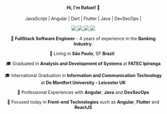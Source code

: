 <h4 align="center">
  Hi, I'm Rafael! 👋 
</h4>

<p align="center">
  JavaScript | Angular | Dart | Flutter | Java | DevSecOps | 
</p>

<p align="center">
  <a
    href="https://web.whatsapp.com/send?phone=+5511949689707" 
    alt="WhatsApp"
    target="blank"
  >
    <img src="https://img.shields.io/badge/-WhatsApp-28A745?style=flat-square&logo=WhatsApp&logoColor=white" />
  </a>
  <a
    href="mailto:rberga95@gmail.com" 
    alt="Email"
    target="blank"
  >
    <img src="https://img.shields.io/badge/-Mail-28A745?style=flat-square&logo=gmail&logoColor=white&color=red" />
  </a>
  <a
    href="https://www.linkedin.com/in/rafael-d-angelo-bergamini-221900115/" 
    alt="LinkedIn"
    target="blank"
  >
    <img src="https://img.shields.io/badge/-LinkedIn-28A745?style=flat-square&logo=Linkedin&logoColor=white&color=blue" />
  </a>
  <a
    href="https://github.com/radangelo"
    alt="GitHub"
    target="blank"
  >
    <img src="https://img.shields.io/badge/-GitHub-28A745?style=flat-square&logo=Github&logoColor=white&color=lightgrey" />
  </a>
 
</p>

<p align="center">
  💼 <b>FullStack Software Engineer</b> - 4 years of experience in the <b>Banking Industry</b>.
</p>
<p align="center">
  📌 Living in <b>São Paulo</b>, SP <b>Brazil</b> &nbsp; 
</p>
<p align="center">
  🎓 Graduated in <b>Analysis and Development of Systems</b> at <b>FATEC Ipiranga</b>
</p>
<p align="center"> 
  🎓 International Graduation in <b>Information and Communication Technology</b> at <b>De Montfort University - Leicester UK</b>
</p>
<p align="center">
  🚀 Professional Experiences with <b>Angular</b>, <b>Java</b> and <b>DevSecOps</b>
</p>
<p align="center"> 
  🎯 Focused today in <b>Front-end Technologies</b> such as <b>Angular</b>, <b>Flutter</b> and <b>ReactJS</b>
</p>
